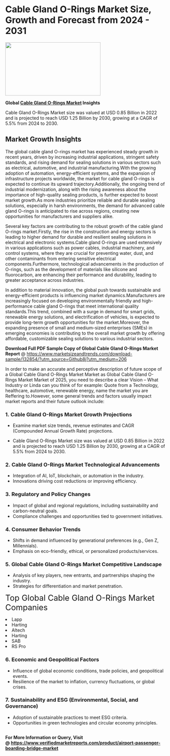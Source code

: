 <H1>Cable Gland O-Rings Market Size, Growth and Forecast from 2024 - 2031</H1><img class="aligncenter size-medium wp-image-584254" src="https://thirdeyenews.in/wp-content/uploads/2024/09/Global-Market-Research-300x168.jpeg" alt="" width="300" height="168" /><p><strong>Global&nbsp;<a href="https://www.marketsizeandtrends.com/download-sample/132854/?utm_source=Github8j?utm_medium=206">Cable Gland O-Rings Market</a> Insights</strong></p><p>Cable Gland O-Rings Market size was valued at USD 0.85 Billion in 2022 and is projected to reach USD 1.25 Billion by 2030, growing at a CAGR of 5.5% from 2024 to 2030.</p><p><h2>Market Growth Insights</h2> <p>The global cable gland O-rings market has experienced steady growth in recent years, driven by increasing industrial applications, stringent safety standards, and rising demand for sealing solutions in various sectors such as electrical, automotive, and industrial manufacturing.With the growing adoption of automation, energy-efficient systems, and the expansion of infrastructure projects worldwide, the market for cable gland O-rings is expected to continue its upward trajectory.Additionally, the ongoing trend of industrial modernization, along with the rising awareness about the importance of high-quality sealing products, is further expected to boost market growth.As more industries prioritize reliable and durable sealing solutions, especially in harsh environments, the demand for advanced cable gland O-rings is anticipated to rise across regions, creating new opportunities for manufacturers and suppliers alike.</p> <p>Several key factors are contributing to the robust growth of the cable gland O-rings market.Firstly, the rise in the construction and energy sectors is leading to higher demand for durable and resilient sealing solutions in electrical and electronic systems.Cable gland O-rings are used extensively in various applications such as power cables, industrial machinery, and control systems, where they are crucial for preventing water, dust, and other contaminants from entering sensitive electrical components.Furthermore, technological advancements in the production of O-rings, such as the development of materials like silicone and fluorocarbon, are enhancing their performance and durability, leading to greater acceptance across industries.</p> <p>In addition to material innovation, the global push towards sustainable and energy-efficient products is influencing market dynamics.Manufacturers are increasingly focused on developing environmentally friendly and high-performance cable gland O-rings that meet international quality standards.This trend, combined with a surge in demand for smart grids, renewable energy solutions, and electrification of vehicles, is expected to provide long-term growth opportunities for the market.Moreover, the expanding presence of small and medium-sized enterprises (SMEs) in emerging economies is contributing to the overall market growth by offering affordable, customizable sealing solutions to various industrial sectors.</p> <p><span class=""><strong>Download Full PDF Sample Copy of Global Cable Gland O-Rings Market Report</strong> @ <a href="https://www.marketsizeandtrends.com/download-sample/132854/?utm_source=Github8j?utm_medium=206" target="_blank">https://www.marketsizeandtrends.com/download-sample/132854/?utm_source=Github8j?utm_medium=206</a></span></p><p>In order to make an accurate and perceptive description of future scope of a Global&nbsp;Cable Gland O-Rings Market Market as Global&nbsp;Cable Gland O-Rings Market Market of 2025, you need to describe a clear Vision &ndash; What Industry or Linda can you think of for example: Quote from a Technology, healthcare, automotive, renewable energy, name the market you are Reffering to.However, some general trends and factors usually impact market reports and their future outlook include:</p><h3>1.&nbsp;<strong>Cable Gland O-Rings Market Growth Projections</strong></h3><ul><li>Examine market size trends, revenue estimates and CAGR (Compounded Annual Growth Rate) projections.</li><li><p>Cable Gland O-Rings Market size was valued at USD 0.85 Billion in 2022 and is projected to reach USD 1.25 Billion by 2030, growing at a CAGR of 5.5% from 2024 to 2030.</p></li></ul><h3>2.&nbsp;<strong>Cable Gland O-Rings Market Technological Advancements</strong></h3><ul><li>Integration of AI, IoT, blockchain, or automation in the industry.</li><li>Innovations driving cost reductions or improving efficiency.</li></ul><h3>3.&nbsp;<strong>Regulatory and Policy Changes</strong></h3><ul><li>Impact of global and regional regulations, including sustainability and carbon-neutral goals.</li><li>Compliance challenges and opportunities tied to government initiatives.</li></ul><h3>4.&nbsp;<strong>Consumer Behavior Trends</strong></h3><ul><li>Shifts in demand influenced by generational preferences (e.g., Gen Z, Millennials).</li><li>Emphasis on eco-friendly, ethical, or personalized products/services.</li></ul><h3>5.&nbsp;<strong>Global Cable Gland O-Rings Market Competitive Landscape</strong></h3><ul><li>Analysis of key players, new entrants, and partnerships shaping the industry.</li><li>Strategies for differentiation and market penetration.</li></ul><p data-pm-slice="1 1 []"><span style="color: inherit; font-family: inherit; font-size: 25px;">Top Global Cable Gland O-Rings Market Companies</span></p><div class="" data-test-id=""><p><li>Lapp</li><li> Harting</li><li> Altech</li><li> Harting</li><li> SAB</li><li> RS Pro</li></p></div><h3>6.&nbsp;<strong>Economic and Geopolitical Factors</strong></h3><ul><li>Influence of global economic conditions, trade policies, and geopolitical events.</li><li>Resilience of the market to inflation, currency fluctuations, or global crises.</li></ul><h3>7.&nbsp;<strong>Sustainability and ESG (Environmental, Social, and Governance)</strong></h3><ul><li>Adoption of sustainable practices to meet ESG criteria.</li><li>Opportunities in green technologies and circular economy principles.</li></ul><h2><strong style="font-size: 14px;">For More Information or Query, Visit @&nbsp;</strong><a style="background-color: #ffffff; font-size: 14px;" href="https://www.marketsizeandtrends.com/report/cable-gland-o-rings-market/" target="_blank">https://www.verifiedmarketreports.com/product/airport-passenger-boarding-bridge-market</a></h2>